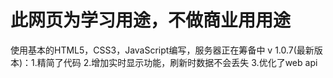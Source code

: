 # 此网页为学习用途，不做商业用用途
使用基本的HTML5，CSS3，JavaScript编写，服务器正在筹备中
v 1.0.7(最新版本)：1.精简了代码 2.增加实时显示功能，刷新时数据不会丢失 3.优化了web api
